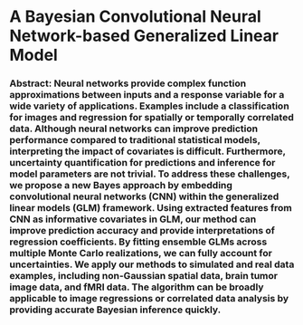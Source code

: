 # A Bayesian Convolutional Neural Network-based Generalized Linear Model

### Abstract: Neural networks provide complex function approximations between inputs and a response variable for a wide variety of applications. Examples include a classification for images and regression for spatially or temporally correlated data. Although neural networks can improve prediction performance compared to traditional statistical models, interpreting the impact of covariates is difficult. Furthermore, uncertainty quantification for predictions and inference for model parameters are not trivial. To address these challenges, we propose a new Bayes approach by embedding convolutional neural networks (CNN) within the generalized linear models (GLM) framework. Using extracted features from CNN as informative covariates in GLM, our method can improve prediction accuracy and provide interpretations of regression coefficients. By fitting ensemble GLMs across multiple Monte Carlo realizations, we can fully account for uncertainties. We apply our methods to simulated and real data examples, including non-Gaussian spatial data, brain tumor image data, and fMRI data. The algorithm can be broadly applicable to image regressions or correlated data analysis by providing accurate Bayesian inference quickly. 
